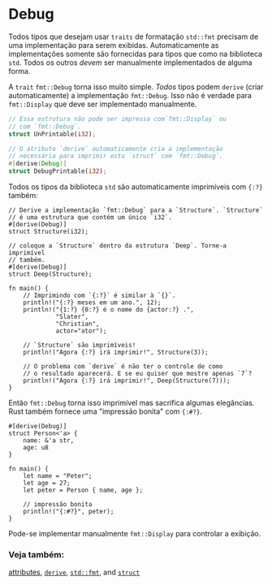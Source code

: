 <!-- # Debug

All types which want to use `std::fmt` formatting `traits` require an
implementation to be printable. Automatic implementations are only provided
for types such as in the `std` library. All others *must* be manually
implemented somehow.

The `fmt::Debug` `trait` makes this very straightforward. *All* types can
`derive` (automatically create) the `fmt::Debug` implementation. This is
not true for `fmt::Display` which must be manually implemented.

```rust
// This structure cannot be printed either with `fmt::Display` or
// with `fmt::Debug`.
struct UnPrintable(i32);

// The `derive` attribute automatically creates the implementation
// required to make this `struct` printable with `fmt::Debug`.
#[derive(Debug)]
struct DebugPrintable(i32);
```

All `std` library types automatically are printable with `{:?}` too: -->
# Debug

Todos tipos que desejam usar `traits` de formatação `std::fmt` precisam de uma 
implementação para serem exibidas. Automaticamente as implementações somente são fornecidas
para tipos que como na biblioteca `std`. Todos os outros *devem* ser manualmente
implementados de alguma forma.

A `trait` `fmt::Debug` torna isso muito simple. *Todos* tipos podem
`derive` (criar automaticamente) a implementação `fmt::Debug`. Isso
não é verdade para `fmt::Display` que deve ser implementado manualmente.

```rust
// Essa estrutura não pode ser impressa com`fmt::Display` ou
// com `fmt::Debug`.
struct UnPrintable(i32);

// O atributo `derive` automaticamente cria a implementação
// necessária para imprimir esta `struct` com `fmt::Debug`.
#[derive(Debug)]
struct DebugPrintable(i32);
```

Todos os tipos da biblioteca `std` são automaticamente imprimíveis com `{:?}` também:
<!-- 
```rust,editable
// Derive the `fmt::Debug` implementation for `Structure`. `Structure`
// is a structure which contains a single `i32`.
#[derive(Debug)]
struct Structure(i32);

// Put a `Structure` inside of the structure `Deep`. Make it printable
// also.
#[derive(Debug)]
struct Deep(Structure);

fn main() {
    // Printing with `{:?}` is similar to with `{}`.
    println!("{:?} months in a year.", 12);
    println!("{1:?} {0:?} is the {actor:?} name.",
             "Slater",
             "Christian",
             actor="actor's");

    // `Structure` is printable!
    println!("Now {:?} will print!", Structure(3));
    
    // The problem with `derive` is there is no control over how
    // the results look. What if I want this to just show a `7`?
    println!("Now {:?} will print!", Deep(Structure(7)));
}
```

So `fmt::Debug` definitely makes this printable but sacrifices some
elegance. Rust also provides "pretty printing" with `{:#?}`. -->

```rust, editável
// Derive a implementação `fmt::Debug` para a `Structure`. `Structure`
// é uma estrutura que contém um único `i32`.
#[derive(Debug)]
struct Structure(i32);

// coloque a `Structure` dentro da estrutura `Deep`. Torne-a imprimível
// também.
#[derive(Debug)]
struct Deep(Structure);

fn main() {
    // Imprimindo com `{:?}` é similar à `{}`.
    println!("{:?} meses em um ano.", 12);
    println!("{1:?} {0:?} é o nome do {actor:?} .",
             "Slater",
             "Christian",
             actor="ator");

    // `Structure` são imprimíveis!
    println!("Agora {:?} irá imprimir!", Structure(3));
    
    // O problema com `derive` é não ter o controle de como
    // o resultado aparecerá. E se eu quiser que mostre apenas `7`?
    println!("Agora {:?} irá imprimir!", Deep(Structure(7)));
}
```

Então `fmt::Debug` torna isso imprimível mas sacrifica algumas
elegâncias. Rust também fornece uma "impressão bonita" com `{:#?}`.
<!-- 
```rust,editable
#[derive(Debug)]
struct Person<'a> {
    name: &'a str,
    age: u8
}

fn main() {
    let name = "Peter";
    let age = 27;
    let peter = Person { name, age };

    // Pretty print
    println!("{:#?}", peter);
}
```

One can manually implement `fmt::Display` to control the display. -->

```rust, editável
#[derive(Debug)]
struct Person<'a> {
    name: &'a str,
    age: u8
}

fn main() {
    let name = "Peter";
    let age = 27;
    let peter = Person { name, age };

    // impressão bonita
    println!("{:#?}", peter);
}
```

Pode-se implementar manualmente `fmt::Display` para controlar a exibição.
<!-- 
### See also:

[attributes][attributes], [`derive`][derive], [`std::fmt`][fmt],
and [`struct`][structs]

[attributes]: https://doc.rust-lang.org/reference/attributes.html
[derive]: ../../trait/derive.md
[fmt]: https://doc.rust-lang.org/std/fmt/
[structs]: ../../custom_types/structs.md -->


### Veja também:

[attributes][attributes], [`derive`][derive], [`std::fmt`][fmt],
and [`struct`][structs]

[attributes]: https://doc.rust-lang.org/reference/attributes.html
[derive]: ../../trait/derive.md
[fmt]: https://doc.rust-lang.org/std/fmt/
[structs]: ../../custom_types/structs.md

